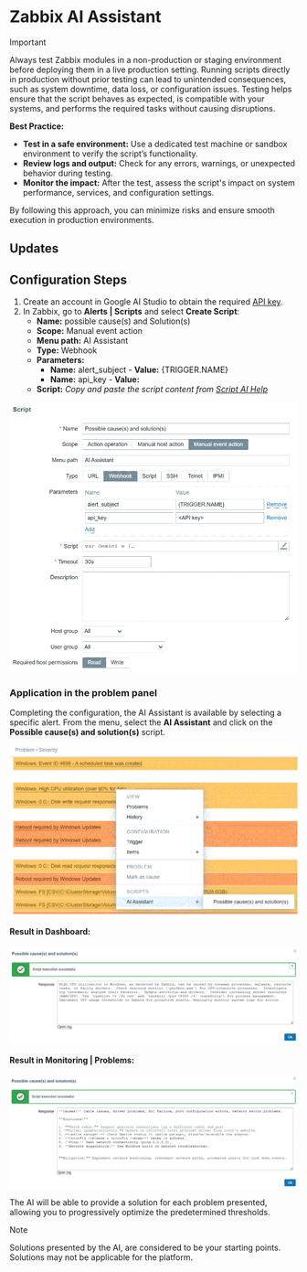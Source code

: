 # Zabbix AI Assistant

> [!IMPORTANT]
> Always test Zabbix modules in a non-production or staging environment before deploying them in a live production setting. Running scripts directly in production without prior testing can lead to unintended consequences, such as system downtime, data loss, or configuration issues. Testing helps ensure that the script behaves as expected, is compatible with your systems, and performs the required tasks without causing disruptions.
>
> **Best Practice:**
> - **Test in a safe environment:** Use a dedicated test machine or sandbox environment to verify the script’s functionality.
> - **Review logs and output:** Check for any errors, warnings, or unexpected behavior during testing.
> - **Monitor the impact:** After the test, assess the script's impact on system performance, services, and configuration settings.
> 
> By following this approach, you can minimize risks and ensure smooth execution in production environments.

## Updates

## Configuration Steps
1.	Create an account in Google AI Studio to obtain the required [API key](https://aistudio.google.com/app/apikey).
2.	In Zabbix, go to **Alerts | Scripts** and select **Create Script**:
	- **Name:** possible cause(s) and Solution(s)
	- **Scope:** Manual event action
	- **Menu path:** AI Assistant
	- **Type:** Webhook
	- **Parameters:** 
		- **Name:** alert_subject - **Value:** {TRIGGER.NAME}
		- **Name:** api_key - **Value:** _<API key>_
	- **Script:** *Copy and paste the script content from [Script AI Help](https://github.com/RoBeDi/ZabbixAIAssistant/raw/refs/heads/main/script)*

![image](/images/Create_script.gif)

### Application in the problem panel
Completing the configuration, the AI Assistant is available by selecting a specific alert. From the menu, select the **AI Assistant** and click on the **Possible cause(s) and solution(s)** script.

![image](/images/AI_menu.gif)

#### Result in Dashboard:

![image](/images/DashboardProblem.gif)

#### Result in **Monitoring | Problems**:

![image](/images/MonitoringProblems.gif)

The AI will be able to provide a solution for each problem presented, allowing you to progressively optimize the predetermined thresholds.

> [!NOTE]
> Solutions presented by the AI, are considered to be your starting points. Solutions may not be applicable for the platform.